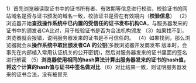 1）首先浏览器读取证书中的证书所有者、有效期等信息进行校验，校验证书的网站域名是否与证书颁发的域名一致，校验证书是否在有效期内（**校验信息**）
（2）浏览器开始**查找操作系统中已内置的受信任的证书发布机构CA**，与服务器发来的证书中的颁发者CA比对，用于校验证书是否为合法机构颁发
（3）如果找不到，浏览器就会报错，说明服务器发来的证书是不可信任的。
（4）如果找到，那么浏览器就会从**操作系统中取出颁发者CA 的公钥**(多数浏览器开发商发布
版本时，会事先在内部植入常用认证机关的公开密钥)，然后对服务器发来的证书里面的签名进行解密
（5）**浏览器使用相同的hash算法计算出服务器发来的证书的hash值，将这个计算的hash值与证书中签名做对比**
（6）对比结果一致，则证明服务器发来的证书合法，没有被冒充

